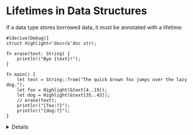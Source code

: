 # Lifetimes in Data Structures

If a data type stores borrowed data, it must be annotated with a lifetime:

```rust,editable
#[derive(Debug)]
struct Highlight<'doc>(&'doc str);

fn erase(text: String) {
    println!("Bye {text}!");
}

fn main() {
    let text = String::from("The quick brown fox jumps over the lazy dog.");
    let fox = Highlight(&text[4..19]);
    let dog = Highlight(&text[35..43]);
    // erase(text);
    println!("{fox:?}");
    println!("{dog:?}");
}
```

<details>

- In the above example, the annotation on `Highlight` enforces that the data
  underlying the contained `&str` lives at least as long as any instance of
  `Highlight` that uses that data.
- If `text` is consumed before the end of the lifetime of `fox` (or `dog`), the
  borrow checker throws an error.
- Types with borrowed data force users to hold on to the original data. This can
  be useful for creating lightweight views, but it generally makes them somewhat
  harder to use.
- When possible, make data structures own their data directly.
- Some structs with multiple references inside can have more than one lifetime
  annotation. This can be necessary if there is a need to describe lifetime
  relationships between the references themselves, in addition to the lifetime
  of the struct itself. Those are very advanced use cases.

</details>
